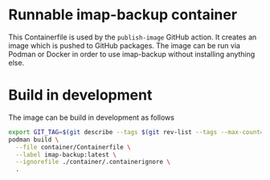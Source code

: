 # Runnable imap-backup container

This Containerfile is used by the `publish-image`
GitHub action. It creates an image which is pushed
to GitHub packages. The image can be run via
Podman or Docker in order to use imap-backup without
installing anything else.

# Build in development

The image can be build in development as follows

```sh
export GIT_TAG=$(git describe --tags $(git rev-list --tags --max-count=1))
podman build \
  --file container/Containerfile \
  --label imap-backup:latest \
  --ignorefile ./container/.containerignore \
  .
```
